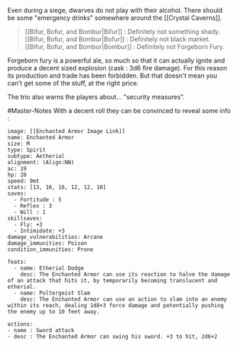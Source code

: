 Even during a siege, dwarves do not play with their alcohol. There should be some "emergency drinks" somewhere around the [[Crystal Caverns]]. 

>[[Bifur, Bofur, and Bombur|Bifur]] : Definitely not something shady.
>[[Bifur, Bofur, and Bombur|Bofur]] : Definitely not black market. 
>[[Bifur, Bofur, and Bombur|Bombur]] : Definitely not Forgeborn Fury.

Forgeborn fury is a powerful ale, so much so that it can actually ignite and produce a decent sized explosion (cask : 3d6 fire damage). For this reason its production and trade has been forbidden. But that doesn't mean you can't get some of the stuff, at the right price.

The trio also warns the players about... "security measures".

#Master-Notes 
With a decent roll they can be convinced to reveal some info :

```statblock
image: [[Enchanted Armor Image Link]]
name: Enchanted Armor
size: M
type: Spirit
subtype: Aetherial
alignment: (Align:NN)
ac: 19
hp: 28
speed: 9mt
stats: [13, 16, 16, 12, 12, 10]
saves:
  - Fortitude : 5
  - Reflex : 3
  - Will : 1
skillsaves:
  - Fly: +3
  - Intimidate: +3
damage_vulnerabilities: Arcane 
damage_immunities: Poison
condition_immunities: Prone

feats:
  - name: Etherial Dodge
    desc: The Enchanted Armor can use its reaction to halve the damage of an attack that hits it, by temporarily becoming translucent and etherial.
  - name: Poltergeist Slam
    desc: The Enchanted Armor can use an action to slam into an enemy within its reach, dealing 1d8+3 force damage and potentially pushing the enemy up to 10 feet away.

actions:
- name : Sword attack
- desc : The Enchanted Armor can swing his sword. +3 to hit, 2d6+2
```
